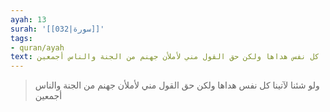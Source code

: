 ```yaml
---
ayah: 13
surah: '[[032|سورة]]'
tags:
- quran/ayah
text: ولو شئنا لآتينا كل نفس هداها ولكن حق القول مني لأملأن جهنم من الجنة والناس أجمعين
---
```

> ولو شئنا لآتينا كل نفس هداها ولكن حق القول مني لأملأن جهنم من الجنة والناس أجمعين

